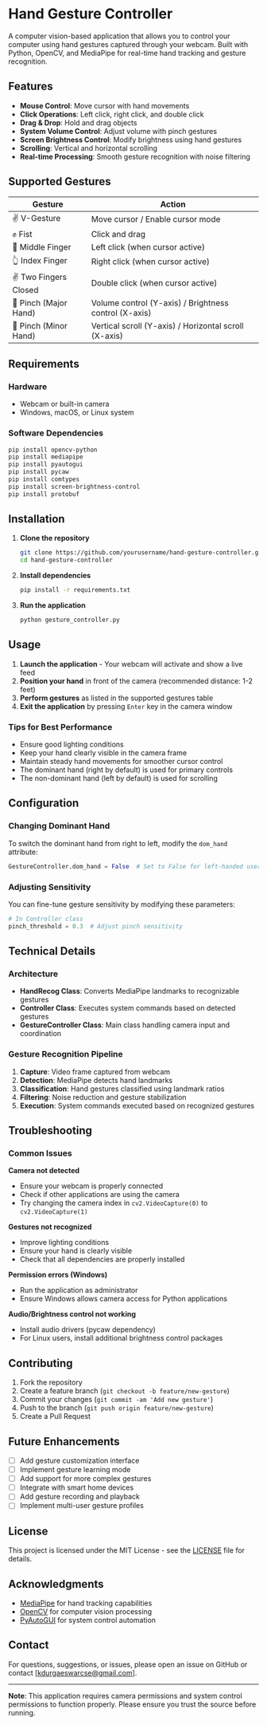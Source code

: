 # Hand Gesture Controller

A computer vision-based application that allows you to control your computer using hand gestures captured through your webcam. Built with Python, OpenCV, and MediaPipe for real-time hand tracking and gesture recognition.

## Features

- **Mouse Control**: Move cursor with hand movements
- **Click Operations**: Left click, right click, and double click
- **Drag & Drop**: Hold and drag objects
- **System Volume Control**: Adjust volume with pinch gestures
- **Screen Brightness Control**: Modify brightness using hand gestures  
- **Scrolling**: Vertical and horizontal scrolling
- **Real-time Processing**: Smooth gesture recognition with noise filtering

## Supported Gestures

| Gesture | Action |
|---------|--------|
| ✌️ V-Gesture | Move cursor / Enable cursor mode |
| ✊ Fist | Click and drag |
| 🖕 Middle Finger | Left click (when cursor active) |
| 👆 Index Finger | Right click (when cursor active) |
| ✌️ Two Fingers Closed | Double click (when cursor active) |
| 🤏 Pinch (Major Hand) | Volume control (Y-axis) / Brightness control (X-axis) |
| 🤏 Pinch (Minor Hand) | Vertical scroll (Y-axis) / Horizontal scroll (X-axis) |

## Requirements

### Hardware
- Webcam or built-in camera
- Windows, macOS, or Linux system

### Software Dependencies

```bash
pip install opencv-python
pip install mediapipe
pip install pyautogui
pip install pycaw
pip install comtypes
pip install screen-brightness-control
pip install protobuf
```

## Installation

1. **Clone the repository**
   ```bash
   git clone https://github.com/yourusername/hand-gesture-controller.git
   cd hand-gesture-controller
   ```

2. **Install dependencies**
   ```bash
   pip install -r requirements.txt
   ```

3. **Run the application**
   ```bash
   python gesture_controller.py
   ```

## Usage

1. **Launch the application** - Your webcam will activate and show a live feed
2. **Position your hand** in front of the camera (recommended distance: 1-2 feet)
3. **Perform gestures** as listed in the supported gestures table
4. **Exit the application** by pressing `Enter` key in the camera window

### Tips for Best Performance

- Ensure good lighting conditions
- Keep your hand clearly visible in the camera frame
- Maintain steady hand movements for smoother cursor control
- The dominant hand (right by default) is used for primary controls
- The non-dominant hand (left by default) is used for scrolling

## Configuration

### Changing Dominant Hand

To switch the dominant hand from right to left, modify the `dom_hand` attribute:

```python
GestureController.dom_hand = False  # Set to False for left-handed users
```

### Adjusting Sensitivity

You can fine-tune gesture sensitivity by modifying these parameters:

```python
# In Controller class
pinch_threshold = 0.3  # Adjust pinch sensitivity
```

## Technical Details

### Architecture

- **HandRecog Class**: Converts MediaPipe landmarks to recognizable gestures
- **Controller Class**: Executes system commands based on detected gestures  
- **GestureController Class**: Main class handling camera input and coordination

### Gesture Recognition Pipeline

1. **Capture**: Video frame captured from webcam
2. **Detection**: MediaPipe detects hand landmarks
3. **Classification**: Hand gestures classified using landmark ratios
4. **Filtering**: Noise reduction and gesture stabilization
5. **Execution**: System commands executed based on recognized gestures

## Troubleshooting

### Common Issues

**Camera not detected**
- Ensure your webcam is properly connected
- Check if other applications are using the camera
- Try changing the camera index in `cv2.VideoCapture(0)` to `cv2.VideoCapture(1)`

**Gestures not recognized**
- Improve lighting conditions
- Ensure your hand is clearly visible
- Check that all dependencies are properly installed

**Permission errors (Windows)**
- Run the application as administrator
- Ensure Windows allows camera access for Python applications

**Audio/Brightness control not working**
- Install audio drivers (pycaw dependency)
- For Linux users, install additional brightness control packages

## Contributing

1. Fork the repository
2. Create a feature branch (`git checkout -b feature/new-gesture`)
3. Commit your changes (`git commit -am 'Add new gesture'`)
4. Push to the branch (`git push origin feature/new-gesture`)
5. Create a Pull Request

## Future Enhancements

- [ ] Add gesture customization interface
- [ ] Implement gesture learning mode
- [ ] Add support for more complex gestures
- [ ] Integrate with smart home devices
- [ ] Add gesture recording and playback
- [ ] Implement multi-user gesture profiles

## License

This project is licensed under the MIT License - see the [LICENSE](LICENSE) file for details.

## Acknowledgments

- [MediaPipe](https://mediapipe.dev/) for hand tracking capabilities
- [OpenCV](https://opencv.org/) for computer vision processing
- [PyAutoGUI](https://pyautogui.readthedocs.io/) for system control automation

## Contact

For questions, suggestions, or issues, please open an issue on GitHub or contact [kdurgaeswarcse@gmail.com].

---

**Note**: This application requires camera permissions and system control permissions to function properly. Please ensure you trust the source before running.
